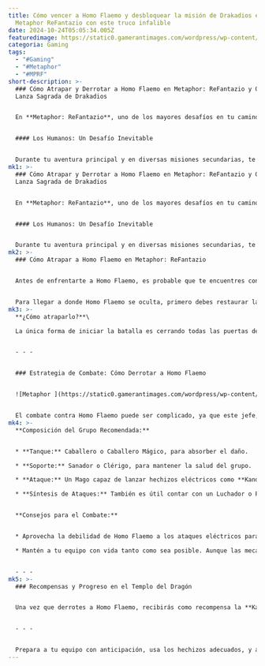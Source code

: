 ```yaml
---
title: Cómo vencer a Homo Flaemo y desbloquear la misión de Drakadios en
  Metaphor ReFantazio con este truco infalible
date: 2024-10-24T05:05:34.005Z
featuredimage: https://static0.gamerantimages.com/wordpress/wp-content/uploads/2024/10/metaphor-refantazio-how-to-trap-and-beat-homo-flaemo-obtain-drakadios-quest.jpg?q=70&fit=crop&w=1140&h=&dpr=1
categoria: Gaming
tags:
  - "#Gaming"
  - "#Metaphor"
  - "#MPRF"
short-description: >-
  ### Cómo Atrapar y Derrotar a Homo Flaemo en Metaphor: ReFantazio y Obtener la
  Lanza Sagrada de Drakadios


  En **Metaphor: ReFantazio**, uno de los mayores desafíos en tu camino para convertirte en rey y salvar la tierra serán los Humanos, enemigos visualmente intimidantes y brutales en combate. Estos adversarios no solo son difíciles de derrotar, sino que además sus encuentros representan un auténtico reto táctico.


  #### Los Humanos: Un Desafío Inevitable


  Durante tu aventura principal y en diversas misiones secundarias, te enfrentarás a diferentes tipos de Humanos. A medida que avan
mk1: >-
  ### Cómo Atrapar y Derrotar a Homo Flaemo en Metaphor: ReFantazio y Obtener la
  Lanza Sagrada de Drakadios


  En **Metaphor: ReFantazio**, uno de los mayores desafíos en tu camino para convertirte en rey y salvar la tierra serán los Humanos, enemigos visualmente intimidantes y brutales en combate. Estos adversarios no solo son difíciles de derrotar, sino que además sus encuentros representan un auténtico reto táctico.


  #### Los Humanos: Un Desafío Inevitable


  Durante tu aventura principal y en diversas misiones secundarias, te enfrentarás a diferentes tipos de Humanos. A medida que avances, llegará el momento en que necesitarás obtener la **Lanza Sagrada de Drakadios**, oculta en el **Templo del Dragón**, para progresar en tu historia con Louis. Para lograrlo, tendrás que vencer a un formidable enemigo: **Homo Flaemo**.
mk2: >-
  ### Cómo Atrapar a Homo Flaemo en Metaphor: ReFantazio


  Antes de enfrentarte a Homo Flaemo, es probable que te encuentres con varios de sus ecos a lo largo del calabozo. Estos ecos pueden ser evitados, pero derrotarlos te otorgará recompensas valiosas y te dará una idea de lo que esperar en el combate real contra el jefe.


  Para llegar a donde Homo Flaemo se oculta, primero debes restaurar la energía de los elevadores en las profundidades del calabozo. Luego, usa el **elevador II** para acceder a su ubicación. Sin embargo, Homo Flaemo no estará dispuesto a pelear de inmediato y tratará de escapar del grupo.
mk3: >-
  **¿Cómo atraparlo?**\

  La única forma de iniciar la batalla es cerrando todas las puertas de ese piso para bloquear su huida. Para hacerlo, tendrás que activar **tres interruptores** que están indicados en el mapa. Una vez que los tres interruptores estén activados, el jefe quedará atrapado. A partir de ese momento, persíguelo rápidamente y prepárate para el combate.


  - - -


  ### Estrategia de Combate: Cómo Derrotar a Homo Flaemo


  ![Metaphor ](https://static0.gamerantimages.com/wordpress/wp-content/uploads/2024/10/homo-flaemo-combat-strategy-metaphor-refantazio.jpg "Metaphor ")


  El combate contra Homo Flaemo puede ser complicado, ya que este jefe, al igual que sus ecos, realiza ataques de área (**AoE**) que afectan a todo el grupo con daño físico. Por ello, es crucial llevar una composición equilibrada con roles defensivos y de soporte.
mk4: >-
  **Composición del Grupo Recomendada:**


  * **Tanque:** Caballero o Caballero Mágico, para absorber el daño.

  * **Soporte:** Sanador o Clérigo, para mantener la salud del grupo.

  * **Ataque:** Un Mago capaz de lanzar hechizos eléctricos como **Kande** y **Kandera**, ya que Homo Flaemo es vulnerable a este tipo de daño.

  * **Síntesis de Ataques:** También es útil contar con un Luchador o Pugilista para realizar ataques potentes mediante habilidades de Síntesis.


  **Consejos para el Combate:**


  * Aprovecha la debilidad de Homo Flaemo a los ataques eléctricos para acumular **Iconos de Turno adicionales**, lo que te permitirá usar habilidades de Síntesis con mayor frecuencia.

  * Mantén a tu equipo con vida tanto como sea posible. Aunque las mecánicas del jefe no son especialmente complejas, sus ataques de área pueden poner en peligro a los miembros del grupo si no estás preparado.


  - - -
mk5: >-
  ### Recompensas y Progreso en el Templo del Dragón


  Una vez que derrotes a Homo Flaemo, recibirás como recompensa la **Katana de Despiece** y otros objetos valiosos. Además, la victoria abrirá el camino hacia las profundidades del **Templo del Dragón**, permitiéndote avanzar hacia la siguiente fase de tu aventura.


  - - -


  Prepara a tu equipo con anticipación, usa los hechizos adecuados, y aprovecha cada turno estratégicamente para vencer a Homo Flaemo y avanzar en Metaphor: ReFantazio. ¡El desafío es grande, pero las recompensas lo valen!
---
```

